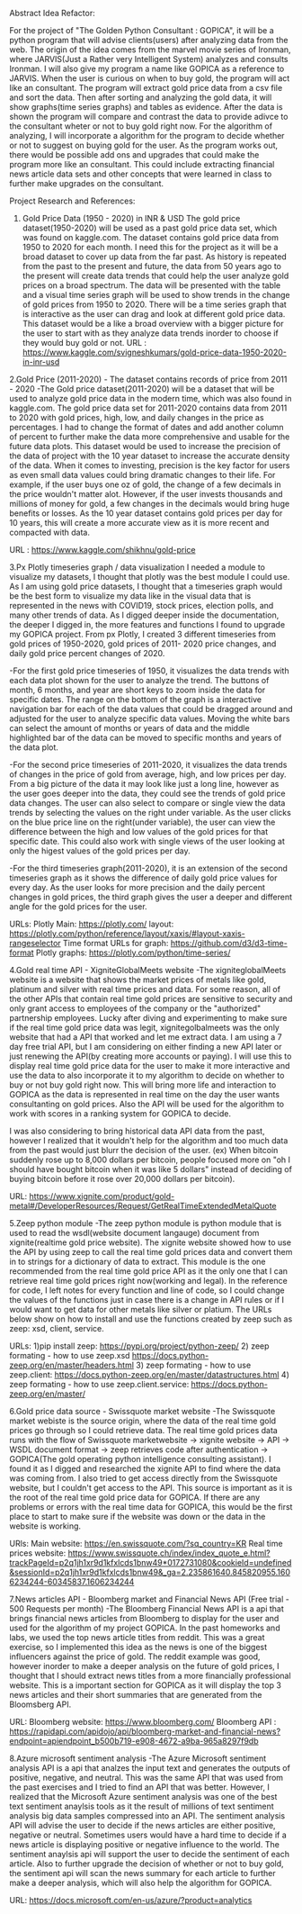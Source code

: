 Abstract Idea Refactor: 

For the project of "The Golden Python Consultant : GOPICA", it will be a python program that will advise clients(users) after analyzing data from the web. 
The origin of the idea comes from the marvel movie series of Ironman, where JARVIS(Just a Rather very Intelligent System) analyzes and consults Ironman. 
I will also give my program a name like GOPICA as a reference to JARVIS.
When the user is curious on when to buy gold, the program will act like an consultant. 
The program will extract gold price data from a csv file and sort the data. 
Then after sorting and analyzing the gold data, it will show graphs(time series graphs) and tables as evidence. 
After the data is shown the program will compare and contrast the data to provide adivce to the consultant wheter or not to buy gold right now. 
For the algorithm of analyzing, I will incorporate a algorithm for the program to decide whether or not to suggest on buying gold for the user.
As the program works out, there would be possible add ons and upgrades that could make the program more like an consultant. 
This could include extracting financial news article data sets and other concepts that were learned in class to further make upgrades on the consultant.

Project Research and References:

1.  Gold Price Data (1950 - 2020) in INR & USD
The gold price dataset(1950-2020) will be used as a past gold price data set, which was found on kaggle.com. 
The dataset contains gold price data from 1950 to 2020 for each month. 
I need this for the project as it will be a broad dataset to cover up data from the far past. 
As history is repeated from the past to the present and future, the data from 50 years ago to the present will create data trends that could help the user analyze gold prices on a broad spectrum.
The data will be presented with the table and a visual time series graph will be used to show trends in the change of gold prices from 1950 to 2020. 
There will be a time series graph that is interactive as the user can drag and look at different gold price data.
This dataset would be a like a broad overview with a bigger picture for the user to start with as they analyze data trends inorder to choose if they would buy gold or not.
URL : https://www.kaggle.com/svigneshkumars/gold-price-data-1950-2020-in-inr-usd

2.Gold Price (2011-2020) - The dataset contains records of price from 2011 - 2020
-The Gold price dataset(2011-2020) will be a dataset that will be used to analyze gold price data in the modern time, which was also found in kaggle.com.
The gold price data set for 2011-2020 contains data from 2011 to 2020 with gold prices, high, low, and daily changes in the price as percentages. 
I had to change the format of dates and add another column of percent to further make the data more comprehensive and usable for the future data plots. 
This dataset would be used to increase the precision of the data of project with the 10 year dataset to increase the accurate density of the data. 
When it comes to investing, precision is the key factor for users as even small data values could bring dramatic changes to their life. 
For example, if the user buys one oz of gold, the change of a few decimals in the price wouldn't matter alot. 
However, if the user invests thousands and millions of money for gold, a few changes in the decimals would bring huge benefits or losses. 
As the 10 year dataset contains gold prices per day for 10 years, this will create a more accurate view as it is more recent and compacted with data.

URL : https://www.kaggle.com/shikhnu/gold-price

3.Px Plotly timeseries graph / data visualization
I needed a module to visualize my datasets, I thought that plotly was the best module I could use. 
As I am using gold price datasets, I thought that a timeseries graph would be the best form to visualize my data like in the visual data that is represented in the news with COVID19, stock prices, election polls, and many other trends of data. 
As I digged deeper inside the documentation, the deeper I digged in, the more features and functions I found to upgrade my GOPICA project. 
From px Plotly, I created 3 different timeseries from gold prices of 1950-2020, gold prices of 2011- 2020 price changes, and daily gold price percent changes of 2020.

-For the first gold price timeseries of 1950, it visualizes the data trends with each data plot shown for the user to analyze the trend. 
The buttons of month, 6 months, and year are short keys to zoom inside the data for specific dates. 
The range on the bottom of the graph is a interactive navigation bar for each of the data values that could be dragged around and adjusted for the user to analyze specific data values.
Moving the white bars can select the amount of months or years of data and the middle highlighted bar of the data can be moved to specific months and years of the data plot.

-For the second price timeseries of 2011-2020, it visualizes the data trends of changes in the price of gold from average, high, and low prices per day. 
From a big picture of the data it may look like just a long line, however as the user goes deeper into the data, they could see the trends of gold price data changes. 
The user can also select to compare or single view the data trends by selecting the values on the right under variable.
As the user clicks on the blue price line on the right(under variable), the user can view the difference between the high and low values of the gold prices for that specific date. 
This could also work with single views of the user looking at only the higest values of the gold prices per day.

-For the third timeseries graph(2011-2020), it is an extension of the second timeseries graph as it shows the difference of daily gold price values for every day.
As the user looks for more precision and the daily percent changes in gold prices, the third graph gives the user a deeper and different angle for the gold prices for the user.

URLs: 
Plotly Main: https://plotly.com/ 
layout: https://plotly.com/python/reference/layout/xaxis/#layout-xaxis-rangeselector 
Time format URLs for graph: https://github.com/d3/d3-time-format 
Plotly graphs: https://plotly.com/python/time-series/

4.Gold real time API - XigniteGlobalMeets website
-The xigniteglobalMeets website is a website that shows the market prices of metals like gold, platinum and silver with real time prices and data. 
For some reason, all of the other APIs that contain real time gold prices are sensitive to security and only grant access to employees of the company or the "authorized" partnership employees.
Lucky after diving and experimenting to make sure if the real time gold price data was legit, xignitegolbalmeets was the only website that had a API that worked and let me extract data.
I am using a 7 day free trial API, but I am considering on either finding a new API later or just renewing the API(by creating more accounts or paying). 
I will use this to display real time gold price data for the user to make it more interactive and use the data to also incorporate it to my algorithm to decide on whether to buy or not buy gold right now.
This will bring more life and interaction to GOPICA as the data is represented in real time on the day the user wants consultanting on gold prices. 
Also the API will be used for the algorithm to work with scores in a ranking system for GOPICA to decide.

I was also considering to bring historical data API data from the past, however I realized that it wouldn't help for the algorithm and too much data from the past would just blurr the decision of the user. 
(ex) When bitcoin suddenly rose up to 8,000 dollars per bitcoin, people focused more on "oh I should have bought bitcoin when it was like 5 dollars" instead of deciding of buying bitcoin before it rose over 20,000 dollars per bitcoin).

URL: https://www.xignite.com/product/gold-metal#/DeveloperResources/Request/GetRealTimeExtendedMetalQuote

5.Zeep python module
-The zeep python module is python module that is used to read the wsdl(website document langauge) document from xignite(realtime gold price website). 
The xignite website showed how to use the API by using zeep to call the real time gold prices data and convert them in to strings for a dictionary of data to extract. 
This module is the one recommended from the real time gold price API as it the only one that I can retrieve real time gold prices right now(working and legal). 
In the reference for code, I left notes for every function and line of code, so I could change the values of the functions just in case there is a change in API rules or if I would want to get data for other metals like silver or platium.
The URLs below show on how to install and use the functions created by zeep such as zeep: xsd, client, service.

URLs: 
1)pip install zeep: https://pypi.org/project/python-zeep/ 
2) zeep formating - how to use zeep.xsd https://docs.python-zeep.org/en/master/headers.html 
3) zeep formating - how to use zeep.client: https://docs.python-zeep.org/en/master/datastructures.html 
4) zeep formating - how to use zeep.client.service: https://docs.python-zeep.org/en/master/

6.Gold price data source - Swissquote market website
-The Swissquote market webiste is the source origin, where the data of the real time gold prices go through so I could retrieve data.
The real time gold prices data runs with the flow of Swissquote marketwebsite → xignite website → API → WSDL document format → zeep retrieves code after authentication → GOPICA(The gold operating python intelligence consulting assistant).
I found it as I digged and researched the xignite API to find where the data was coming from. I also tried to get access directly from the Swissquote website, but I couldn't get access to the API.
This source is important as it is the root of the real time gold price data for GOPICA.
If there are any problems or errors with the real time data for GOPICA, this would be the first place to start to make sure if the website was down or the data in the website is working.

URls: 
Main website: https://en.swissquote.com/?sq_country=KR 
Real time prices website: https://www.swissquote.ch/index/index_quote_e.html?trackPageId=p2q1jh1xr9d1kfxlcds1bnw49*0172731080&cookieId=undefined&sessionId=p2q1jh1xr9d1kfxlcds1bnw49&_ga=2.235861640.845820955.1606234244-60345837.1606234244

7.News articles API - Bloomberg market and Financial News API (Free trial - 500 Requests per month)
-The Bloomberg Financial News API is a api that brings financial news articles from Bloomberg to display for the user and used for the algorithm of my project GOPICA. 
In the past homeworks and labs, we used the top news article titles from reddit. This was a great exercise, so I implemented this idea as the news is one of the biggest influencers against the price of gold. 
The reddit example was good, however inorder to make a deeper analysis on the future of gold prices, I thought that I should extract news titles from a more financially professional website. 
This is a important section for GOPICA as it will display the top 3 news articles and their short summaries that are generated from the Bloomsberg API.

URL: Bloomberg website: https://www.bloomberg.com/ Bloomberg API : https://rapidapi.com/apidojo/api/bloomberg-market-and-financial-news?endpoint=apiendpoint_b500b719-e908-4672-a9ba-965a8297f9db

8.Azure microsoft sentiment analysis
-The Azure Microsoft sentiment analysis API is a api that analzes the input text and generates the outputs of positive, negative, and neutral. This was the same API that was used from the past exercises and I tried to find an API that was better. However, I realized that the Microsoft Azure sentiment analysis was one of the best text sentiment anaylsis tools as it the result of millions of text sentiment analysis big data samples compressed into an API. The sentiment analysis API will advise the user to decide if the news articles are either positive, negative or neutral. Sometimes users would have a hard time to decide if a news article is displaying positive or negative influence to the world. The sentiment anaylsis api will support the user to decide the sentiment of each article. Also to further upgrade the decision of whether or not to buy gold, the sentiment api will scan the news summary for each article to further make a deeper analysis, which will also help the algorithm for GOPICA.

URL: https://docs.microsoft.com/en-us/azure/?product=analytics
